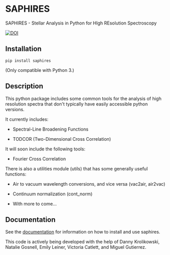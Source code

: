 # SAPHIRES
SAPHIRES - Stellar Analysis in Python for HIgh REsolution Spectroscopy

[![DOI](https://zenodo.org/badge/183699708.svg)](https://zenodo.org/badge/latestdoi/183699708)


## Installation

`pip install saphires`

(Only compatible with Python 3.)

## Description

This python package includes some common tools for the analysis of high resolution spectra 
that don't typically have easily accessible python versions.

It currently includes:

- Spectral-Line Broadening Functions

- TODCOR (Two-Dimensional Cross Correlation)

It will soon include the following tools:

- Fourier Cross Correlation


There is also a utilities module (utils) that has some generally useful functions:

- Air to vacuum wavelength conversions, and vice versa (vac2air, air2vac)

- Continuum normalization (cont_norm)

- With more to come...

## Documentation

See the [documentation](https://saphires.readthedocs.io/en/latest/index.html) for information on how to install and use saphires.



This code is actively being developed with the help of Danny Krolikowski, Natalie Gosnell, Emily Leiner, Victoria Catlett, and Miguel Gutierrez.


